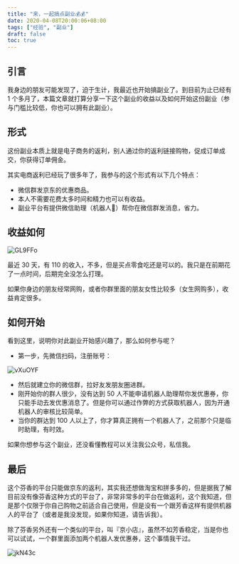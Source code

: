 ```yaml
---
title: "来，一起搞点副业💰💰"
date: 2020-04-08T20:00:06+08:00
tags: ["经验", "副业"] 
draft: false
toc: true
---
```


## 引言

我身边的朋友可能发现了，迫于生计，我最近也开始搞副业了。到目前为止已经有 1 个多月了，本篇文章就打算分享一下这个副业的收益以及如何开始这份副业（参与门槛比较低，你也可以拥有此副业）。

## 形式

这份副业本质上就是电子商务的返利，别人通过你的返利链接购物，促成订单成交，你获得订单佣金。

其实电商返利已经玩了很多年了，我参与的这个形式有以下几个特点：

<!--more-->

- 微信群发京东的优惠商品。
- 本人不需要花费太多时间和精力也可以有收益。
- 副业平台有提供微信助理（机器人🤖️）帮你在微信群发消息，省力。

## 收益如何

![GL9FFo](https://blog-1251237404.cos.ap-guangzhou.myqcloud.com/GL9FFo.jpg!m)

最近 30 天，有 110 的收入，不多，但是买点零食吃还是可以的。我只是在前期花了一点时间，后期完全没怎么打理。

如果你身边的朋友经常网购，或者你群里面的朋友女性比较多（女生网购多），收益肯定很多。

## 如何开始

看到这里，说明你对此副业开始感兴趣了，那么如何参与呢？

- 第一步，先微信扫码，注册账号：

![vXuOYF](https://blog-1251237404.cos.ap-guangzhou.myqcloud.com/vXuOYF.jpg!m)

- 然后就建立你的微信群，拉好友发朋友圈进群。
- 刚开始你的群人很少，没有达到 50 人不能申请机器人助理帮你发优惠券，你只能手动去发优惠消息了。但是你可以通过作弊的方式获取机器人，因为开通机器人的审核比较简单。
- 当你的群达到 100 人以上了，你才算真正拥有一个机器人了，之前那个只是临时助理，有时效。

如果你想参与这个副业，还没看懂教程可以关注我公众号，私信我。

## 最后

这个芬香的平台只能做京东的返利，其实我还想做淘宝和拼多多的，但是据我了解目前没有像芬香这种方式的平台了，非常非常多的平台在做返利，这个我知道，但是那个仅限于你自己购物之前适合自己使用，但是没有一个跟芳香这样有提供机器人的平台了（或者是我没发现，如果你知道，请告诉我）。

除了芬香另外还有一个类似的平台，叫『京小店』，虽然不如芳香稳定，当是你也可以试试，一个群里面添加两个机器人发优惠券，这个事情我干过。

![jkN43c](https://blog-1251237404.cos.ap-guangzhou.myqcloud.com/jkN43c.jpg!m)